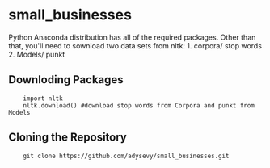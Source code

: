 # small_businesses
Python Anaconda distribution has all of the required packages.
Other than that, you'll need to sownload two data sets from nltk:
	1. corpora/ stop words
	2. Models/ punkt

Downloding Packages
----------------------
		import nltk
		nltk.download() #download stop words from Corpora and punkt from Models

Cloning the Repository
----------------------

		git clone https://github.com/adysevy/small_businesses.git
